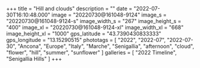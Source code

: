 +++
title = "Hill and clouds"
description = ""
date = "2022-07-30T16:10:48.000"
image = "20220730@161048-9124"
image_s = "20220730@161048-9124-s"
image_width_s = "267"
image_height_s = "400"
image_xl = "20220730@161048-9124-xl"
image_width_xl = "668"
image_height_xl = "1000"
gps_latitude = "43.7390430833333"
gps_longitude = "13.15290515"
phototags = [ "2022", "2022-07", "2022-07-30", "Ancona", "Europe", "Italy", "Marche", "Senigallia", "afternoon", "cloud", "flower", "hill", "summer", "sunflower" ]
galleries = [ "2022 Timeline", "Senigallia Hills" ]
+++
